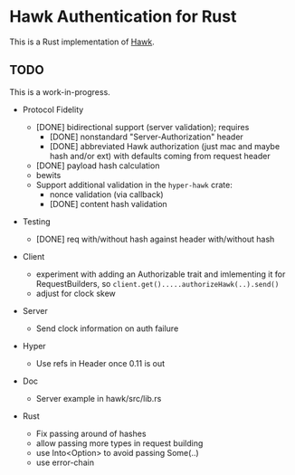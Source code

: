 Hawk Authentication for Rust
============================

This is a Rust implementation of [Hawk](https://github.com/hueniverse/hawk).

## TODO

This is a work-in-progress.

* Protocol Fidelity
  * [DONE] bidirectional support (server validation); requires
    * [DONE] nonstandard "Server-Authorization" header
    * [DONE] abbreviated Hawk authorization (just mac and maybe hash and/or ext) with defaults coming from request header
  * [DONE] payload hash calculation
  * bewits
  * Support additional validation in the `hyper-hawk` crate:
    * nonce validation (via callback)
    * [DONE] content hash validation

* Testing
  * [DONE] req with/without hash against header with/without hash

* Client
  * experiment with adding an Authorizable trait and imlementing it for RequestBuilders, so `client.get().....authorizeHawk(..).send()`
  * adjust for clock skew

* Server
  * Send clock information on auth failure

* Hyper
  * Use refs in Header once 0.11 is out

* Doc
  * Server example in hawk/src/lib.rs

* Rust
  * Fix passing around of hashes
  * allow passing more types in request building
  * use Into<Option<T>> to avoid passing Some(..)
  * use error-chain
